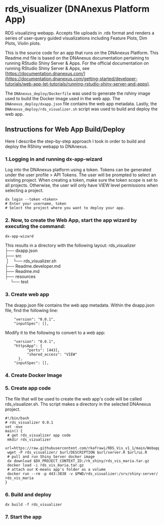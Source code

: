 <!-- dx-header -->
# rds_visualizer (DNAnexus Platform App)

RDS visualizing webapp. Accepts file uploads in .rds format and renders a series of user-query guided visualizations including Feature Plots, Dim Plots, Violin plots.

This is the source code for an app that runs on the DNAnexus Platform.
This Readme.md file is based on the DNAnexus documentation pertaining to running RStudio Shiny Server & Apps. For the official documentation on running RStudio Shiny Server & Apps, see
[https://documentation.dnanexus.com/](https://documentation.dnanexus.com/getting-started/developer-tutorials/web-app-let-tutorials/running-rstudio-shiny-server-and-apps).
<!-- /dx-header -->

<!-- Insert a description of your app here -->
The `DNAnexus_deploy/Dockerfile` was used to generate the rshiny image used to build the Docker image used in the web app. The `DNAnexus_deploy/dxapp.json` file contains the web app metadata. Lastly, the `DNAnexus_deploy/rds_visualizer.sh` script was used to build and deploy the web app.

## Instructions for Web App Build/Deploy
Here I describe the step-by-step approach I took in order to build and deploy the RShiny webapp to DNAnexus.

### 1.Logging in and running dx-app-wizard

Log into the DNAnexus platform using a token. Tokens can be generated under the user profile > API Tokens. The user will be prompted to select an existing project. When creating a token, make sure the token scope is set to all projects. Otherwise, the user will only have VIEW level permissions when selecting a project. 

```
dx login --token <token>
# Enter your username, token
# Select the project where you want to deploy your app.
```

### 2. Now, to create the Web App, start the app wizard by executing the command:
```
dx-app-wizard

```

This results in a directory with the following layout:
rds_visualizer <br>
├── dxapp.json  <br>
├── src  <br>
&nbsp;│&emsp;└── rds_visualizer.sh  <br>
├── Readme.developer.md  <br>
├── Readme.md  <br>
├── resources  <br>
&nbsp;&emsp;└── test

### 3. Create web app

The dxapp.json file contains the web app metadata. Within the dxapp.json file, find the following line:

```
    "version": "0.0.1",
    "inputSpec": [],
```

Modify it to the following to convert to a web app:

```
    "version": "0.0.1",
    "httpsApp": {
          "ports": [443],
          "shared_access": "VIEW"
      },
    "inputSpec": [],
```

### 4. Create Docker Image

### 5. Create app code
The file that will be used to create the web app's code will be called rds_visualizer.sh. Ths script makes a directory in the selected DNAnexus project.

```
#!/bin/bash
# rds_visualizer 0.0.1
set -eux
main() {
 # get rds_visualizer app code
 mkdir rds_vizualizer
 url=https://raw.githubusercontent.com/rkafrawi/RDS_Vis_v1_1/main/Webapp_source
 wget -P rds_visualizer/ $url/DESCRIPTION $url/server.R $url/ui.R
 # pull and run Shiny Server docker image
 dx download $DX_PROJECT_CONTEXT_ID:/rk_shiny/rds_vis_maria.tar.gz
 docker load -i rds_vis_maria.tar.gz
 # attach our K-means app's folder as a volume
 docker run --rm -p 443:3838 -v $PWD/rds_visualizer:/srv/shiny-server/ rds_vis_maria
}
```
### 6. Build and deploy
```
dx build -f rds_visualizer
```

### 7. Start the app

<!--
TODO: This app directory was automatically generated by dx-app-wizard;
please edit this Readme.md file to include essential documentation about
your app that would be helpful to users. (Also see the
Readme.developer.md.) Once you're done, you can remove these TODO
comments.

For more info, see https://documentation.dnanexus.com/developer.
-->
